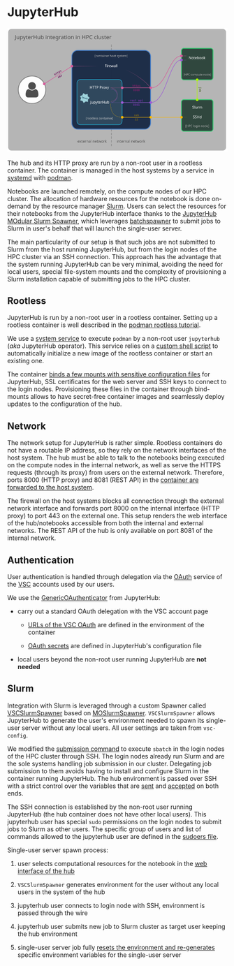 # JupyterHub

![JupyterHub integration in HPC cluster](jupyterhub-diagram.png "JupyterHub integration in HPC cluster")

The hub and its HTTP proxy are run by a non-root user in a rootless container.
The container is managed in the host systems by a service in
[systemd](https://systemd.io/) with [podman](https://podman.io/).

Notebooks are launched remotely, on the compute nodes of our HPC cluster.
The allocation of hardware resources for the notebook is done on-demand by
the resource manager [Slurm](https://slurm.schedmd.com/). Users can select the
resources for their notebooks from the JupyterHub interface thanks to the
[JupyterHub MOdular Slurm Spawner](https://github.com/silx-kit/jupyterhub_moss),
which leverages [batchspawner](https://github.com/jupyterhub/batchspawner) to
submit jobs to Slurm in user's behalf that will launch the single-user server.

The main particularity of our setup is that such jobs are not submitted to
Slurm from the host running JupyterHub, but from the login nodes of the HPC
cluster via an SSH connection. This approach has the advantage that the system
running JupyterHub can be very minimal, avoiding the need for local users,
special file-system mounts and the complexity of provisioning a Slurm
installation capable of submitting jobs to the HPC cluster.

## Rootless

JupyterHub is run by a non-root user in a rootless container. Setting up a
rootless container is well described in the [podman rootless
tutorial](https://github.com/containers/podman/blob/main/docs/tutorials/rootless_tutorial.md).

We use a [system service](host/etc/systemd/system/jupyterhub.service) to
execute `podman` by a non-root user `jupyterhub` (*aka* JupyterHub operator).
This service relies on a [custom shell script](host/usr/local/bin/jupyterhub-init.sh)
to automatically initialize a new image of the rootless container or start an
existing one.

The container [binds a few mounts with sensitive configuration
files](host/usr/local/bin/jupyterhub-init.sh#L59-L66) for JupyterHub, SSL
certificates for the web server and SSH keys to connect to the login nodes.
Provisioning these files in the container through bind-mounts allows to have
secret-free container images and seamlessly deploy updates to the configuration
of the hub.

## Network

The network setup for JupyterHub is rather simple. Rootless containers do not
have a routable IP address, so they rely on the network interfaces of the host
system. The hub must be able to talk to the notebooks being executed on the
compute nodes in the internal network, as well as serve the HTTPS requests
(through its proxy) from users on the external network. Therefore, ports 8000
(HTTP proxy) and 8081 (REST API) in the [container are forwarded to the host
system](host/usr/local/bin/jupyterhub-init.sh#L53-L57).

The firewall on the host systems blocks all connection through the external
network interface and forwards port 8000 on the internal interface (HTTP proxy)
to port 443 on the external one. This setup renders the web interface of the
hub/notebooks accessible from both the internal and external networks. The REST API
of the hub is only available on port 8081 of the internal network.

## Authentication

User authentication is handled through delegation via the
[OAuth](https://en.wikipedia.org/wiki/OAuth) service of the
[VSC](https://www.vscentrum.be/) accounts used by our users.

We use the [GenericOAuthenticator](https://github.com/jupyterhub/oauthenticator/)
from JupyterHub:

* carry out a standard OAuth delegation with the VSC account page

    * [URLs of the VSC OAuth](container/Dockerfile#L72-L76) are defined in the
      environment of the container

    * [OAuth secrets](container/.config/jupyterhub_config.py#L40-L45) are
      defined in JupyterHub's configuration file

* local users beyond the non-root user running JupyterHub are **not needed**

## Slurm

Integration with Slurm is leveraged through a custom Spawner called
[VSCSlurmSpawner](container/.config/jupyterhub_config.py#L60) based on
[MOSlurmSpawner](https://github.com/silx-kit/jupyterhub_moss).
`VSCSlurmSpawner` allows JupyterHub to generate the user's environment needed
to spawn its single-user server without any local users. All user settings are
taken from `vsc-config`.

We modified the [submission command](container/.config/jupyterhub_config.py#L295)
to execute `sbatch` in the login nodes of the HPC cluster through SSH.
The login nodes already run Slurm and are the sole systems handling job
submission in our cluster. Delegating job submission to them avoids having to
install and configure Slurm in the container running JupyterHub. The hub
environment is passed over SSH with a strict control over the variables that
are [sent](container/.ssh/config) and [accepted](slurm_login/etc/ssh/sshd_config)
on both ends.

The SSH connection is established by the non-root user running JupyterHub (the
hub container does not have other local users). This jupyterhub user has
special `sudo` permissions on the login nodes to submit jobs to Slurm as other
users. The specific group of users and list of commands allowed to the
jupyterhub user are defined in the [sudoers file](slurm_login/etc/sudoers).

Single-user server spawn process:

1. user selects computational resources for the notebook in the
   [web interface of the hub](https://github.com/silx-kit/jupyterhub_moss)

2. `VSCSlurmSpawner` generates environment for the user without any local users
   in the system of the hub

3. jupyterhub user connects to login node with SSH, environment is passed
   through the wire

4. jupyterhub user submits new job to Slurm cluster as target user keeping the
   hub environment

5. single-user server job fully [resets the environment and
   re-generates](container/.config/jupyterhub_config.py#L264-L285) specific
   environment variables for the single-user server
